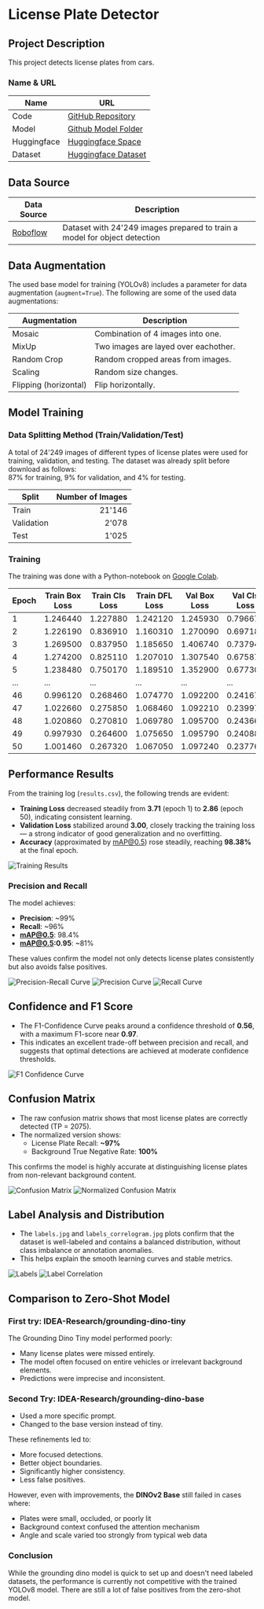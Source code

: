 # License Plate Detector

## Project Description

This project detects license plates from cars.

### Name & URL
| Name          | URL |
|---------------|-----|
| Code          | [GitHub Repository](https://github.com/dmnbmr/ai-proj) |
| Model         | [Github Model Folder](https://github.com/dmnbmr/ai-proj) |
| Huggingface   | [Huggingface Space](https://huggingface.co/spaces/bodmedam/license-plate-detection) |
| Dataset       | [Huggingface Dataset](https://huggingface.co/datasets/bodmedam/license-plate-data) |

## Data Source
| Data Source | Description |
|-------------|-------------|
| [Roboflow](https://universe.roboflow.com/licence-plate-tracking/lpt-htgvb) | Dataset with 24'249 images prepared to train a model for object detection |

## Data Augmentation
The used base model for training (YOLOv8) includes a parameter for data augmentation (`augment=True`). The following are some of the used data augmentations:

| Augmentation                      | Description                       |
|-----------------------------------|-----------------------------------|
| Mosaic                            | Combination of 4 images into one. |
| MixUp                             | Two images are layed over eachother. |
| Random Crop                       | Random cropped areas from images. |
| Scaling                           | Random size changes. |
| Flipping (horizontal)             | Flip horizontally. |

## Model Training

### Data Splitting Method (Train/Validation/Test)
A total of 24'249 images of different types of license plates were used for training, validation, and testing. The dataset was already split before download as follows:  
87% for training, 9% for validation, and 4% for testing.

| Split       | Number of Images |
|-------------|-----------------:|
| Train       | 21'146           |
| Validation  | 2'078            |
| Test        | 1'025            |

### Training
The training was done with a Python-notebook on [Google Colab](https://colab.research.google.com/drive/18RMk6ME5cBeLEepJklVc-eD1VQ4egek0?usp=sharing).

| Epoch | Train Box Loss | Train Cls Loss | Train DFL Loss | Val Box Loss | Val Cls Loss | Val DFL Loss | Accuracy |
|-------|----------------|----------------|----------------|---------------|---------------|---------------|----------|
| 1     | 1.246440       | 1.227880       | 1.242120       | 1.245930      | 0.796670      | 1.145970      | 93.67%   |
| 2     | 1.226190       | 0.836910       | 1.160310       | 1.270090      | 0.697180      | 1.144230      | 95.19%   |
| 3     | 1.269500       | 0.837950       | 1.185650       | 1.406740      | 0.737940      | 1.225760      | 93.49%   |
| 4     | 1.274200       | 0.825110       | 1.207010       | 1.307540      | 0.675870      | 1.196800      | 95.18%   |
| 5     | 1.238480       | 0.750170       | 1.189510       | 1.352900      | 0.677300      | 1.190730      | 95.00%   |
| ...   | ...            | ...            | ...            | ...           | ...           | ...           | ...      |
| 46    | 0.996120       | 0.268460       | 1.074770       | 1.092200      | 0.241670      | 1.060740      | 98.28%   |
| 47    | 1.022660       | 0.275850       | 1.068460       | 1.092210      | 0.239970      | 1.068270      | 98.26%   |
| 48    | 1.020860       | 0.270810       | 1.069780       | 1.095700      | 0.243660      | 1.070220      | 98.32%   |
| 49    | 0.997930       | 0.264600       | 1.075650       | 1.095790      | 0.240880      | 1.067680      | 98.33%   |
| 50    | 1.001460       | 0.267320       | 1.067050       | 1.097240      | 0.237760      | 1.066460      | 98.38%   |

## Performance Results

From the training log (`results.csv`), the following trends are evident:

- **Training Loss** decreased steadily from **3.71** (epoch 1) to **2.86** (epoch 50), indicating consistent learning.
- **Validation Loss** stabilized around **3.00**, closely tracking the training loss — a strong indicator of good generalization and no overfitting.
- **Accuracy** (approximated by mAP@0.5) rose steadily, reaching **98.38%** at the final epoch.

![Training Results](./license-plate-detector/results.png)

### Precision and Recall

The model achieves:

- **Precision**: ~99%
- **Recall**: ~96%
- **mAP@0.5**: 98.4%
- **mAP@0.5:0.95**: ~81%

These values confirm the model not only detects license plates consistently but also avoids false positives.

![Precision-Recall Curve](./license-plate-detector/PR_curve.png)
![Precision Curve](./license-plate-detector/P_curve.png)
![Recall Curve](./license-plate-detector/R_curve.png)

## Confidence and F1 Score

- The F1-Confidence Curve peaks around a confidence threshold of **0.56**, with a maximum F1-score near **0.97**.
- This indicates an excellent trade-off between precision and recall, and suggests that optimal detections are achieved at moderate confidence thresholds.

![F1 Confidence Curve](./license-plate-detector/F1_curve.png)

## Confusion Matrix

- The raw confusion matrix shows that most license plates are correctly detected (TP = 2075).
- The normalized version shows:
  - License Plate Recall: **~97%**
  - Background True Negative Rate: **100%**

This confirms the model is highly accurate at distinguishing license plates from non-relevant background content.

![Confusion Matrix](./license-plate-detector/confusion_matrix.png)
![Normalized Confusion Matrix](./license-plate-detector/confusion_matrix_normalized.png)

## Label Analysis and Distribution

- The `labels.jpg` and `labels_correlogram.jpg` plots confirm that the dataset is well-labeled and contains a balanced distribution, without class imbalance or annotation anomalies.
- This helps explain the smooth learning curves and stable metrics.

![Labels](./license-plate-detector/labels.jpg)
![Label Correlation](./license-plate-detector/labels_correlogram.jpg)

## Comparison to Zero-Shot Model

### First try: IDEA-Research/grounding-dino-tiny

The Grounding Dino Tiny model performed poorly:

- Many license plates were missed entirely.
- The model often focused on entire vehicles or irrelevant background elements.
- Predictions were imprecise and inconsistent.

### Second Try: IDEA-Research/grounding-dino-base

- Used a more specific prompt.
- Changed to the base version instead of tiny.

These refinements led to:

- More focused detections.
- Better object boundaries.
- Significantly higher consistency.
- Less false positives.

However, even with improvements, the **DINOv2 Base** still failed in cases where:
- Plates were small, occluded, or poorly lit
- Background context confused the attention mechanism
- Angle and scale varied too strongly from typical web data



### Conclusion

While the grounding dino model is quick to set up and doesn't need labeled datasets, the performance is currently not competitive with the trained YOLOv8 model. There are still a lot of false positives from the zero-shot model.

